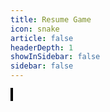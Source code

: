 ```yaml
---
title: Resume Game
icon: snake
article: false
headerDepth: 1
showInSidebar: false
sidebar: false
---
```


  <div id="game-container">
    <canvas ref="gameCanvas" width="600" height="600"></canvas>
  </div>


<script>
export default {
  data() {
    return {
      snake: {
        position: { x: 100, y: 50 },
        body: [{ x: 100, y: 50 }, { x: 90, y: 50 }, { x: 80, y: 50 }],
        direction: 'RIGHT',
      },
      food: {
        position: { x: 200, y: 200 },
        text: 'Hello',
      },
      canvasSize: { width: 600, height: 600 },
    };
  },
  mounted() {
    this.gameLoop = setInterval(this.updateGame, 100);
    window.addEventListener('keydown', this.handleKeyDown);
  },
  beforeDestroy() {
    clearInterval(this.gameLoop);
    window.removeEventListener('keydown', this.handleKeyDown);
  },
  methods: {
    updateGame() {
      // Update snake position based on direction
      if(this.snake.direction === 'RIGHT') this.snake.position.x += 10;
      if(this.snake.direction === 'LEFT') this.snake.position.x -= 10;
      if(this.snake.direction === 'UP') this.snake.position.y -= 10;
      if(this.snake.direction === 'DOWN') this.snake.position.y += 10;

      // Add a new segment to the snake body at the new position
      this.snake.body.unshift({ x: this.snake.position.x, y: this.snake.position.y });

      // Check if the snake has collided with the food
      const foodBoundingBox = {
        x: this.food.position.x,
        y: this.food.position.y - 10, // Subtract 10 to account for font size
        width: this.ctx.measureText(this.food.text).width,
        height: 10, // Use fixed height of 10 for font size
      };
      if (
        this.snake.position.x >= foodBoundingBox.x &&
        this.snake.position.x <= foodBoundingBox.x + foodBoundingBox.width &&
        this.snake.position.y >= foodBoundingBox.y &&
        this.snake.position.y <= foodBoundingBox.y + foodBoundingBox.height
      ) {
        // Generate a new food object
        this.generateFood();
      } else {
        // If the snake hasn't collided with the food, remove the last segment of the snake body to maintain length
        this.snake.body.pop();
      }

      // Check for collisions with walls or itself
      if (
        this.snake.position.x < 0 ||
        this.snake.position.y < 0 ||
        this.snake.position.x >= this.canvasSize.width ||
        this.snake.position.y >= this.canvasSize.height ||
        this.snake.body.slice(1).some(segment => segment.x === this.snake.position.x && segment.y === this.snake.position.y)
      ) {
        this.resetGame();
      }

      // Draw game
      this.draw();
    },
    draw() {
      const canvas = this.$refs.gameCanvas;
      const ctx = canvas.getContext('2d');
      ctx.clearRect(0, 0, canvas.width, canvas.height);
      
      // Draw snake
      ctx.fillStyle = 'green';
      this.snake.body.forEach(segment => {
        ctx.fillRect(segment.x, segment.y, 10, 10);
      });
      
      // Draw food
      ctx.fillStyle = 'red';
      ctx.fillText(this.food.text, this.food.position.x, this.food.position.y);
    },
    handleKeyDown(event) {
      const { key } = event;
      if (key === 'ArrowUp' && this.snake.direction !== 'DOWN') this.snake.direction = 'UP';
      if (key === 'ArrowDown' && this.snake.direction !== 'UP') this.snake.direction = 'DOWN';
      if (key === 'ArrowLeft' && this.snake.direction !== 'RIGHT') this.snake.direction = 'LEFT';
      if (key === 'ArrowRight' && this.snake.direction !== 'LEFT') this.snake.direction = 'RIGHT';
    },
    resetGame() {
      this.snake.position = { x: 100, y: 50 };
      this.snake.body = [{ x: 100, y: 50 }, { x: 90, y: 50 }, { x: 80, y: 50 }];
      this.snake.direction = 'RIGHT';
      this.food.position = { x: 200, y: 200 };
      this.food.text = 'Hello';
    },
  },
};
</script>


<style scoped>
#game-container {
  max-width: 100%;
  max-height: 100vh;
    /* display: flex;
    justify-content: center;
    align-items: center; */
    /* height: 100vh; */
    /* background-color: #f0f0f0; */
}

canvas {
    border: 2px solid #000;
    background-color: #fff;
}

</style>

